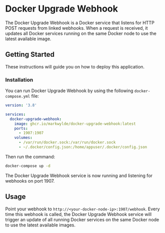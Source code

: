 # Docker Upgrade Webhook

The Docker Upgrade Webhook is a Docker service that listens for HTTP POST requests from linked webhooks. When a request is received, it updates all Docker services running on the same Docker node to use the latest available image.

## Getting Started

These instructions will guide you on how to deploy this application.

### Installation

You can run Docker Upgrade Webhook by using the following `docker-compose.yml` file:

```yaml
version: '3.8'

services:
  docker-upgrade-webhook:
    image: ghcr.io/markwylde/docker-upgrade-webhook:latest
    ports:
      - 1907:1907
    volumes:
      - /var/run/docker.sock:/var/run/docker.sock
      - ~/.docker/config.json:/home/appuser/.docker/config.json
```

Then run the command:

```bash
docker-compose up -d
```

The Docker Upgrade Webhook service is now running and listening for webhooks on port 1907.

## Usage

Point your webhook to `http://<your-docker-node-ip>:1907/webhook`. Every time this webhook is called, the Docker Upgrade Webhook service will trigger an update of all running Docker services on the same Docker node to use the latest available images.
